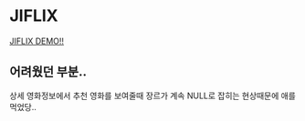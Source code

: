 # <span styl="color:red">JIFLIX</span>
[JIFLIX DEMO!!](https://jiflix.netlify.app/)

## 어려웠던 부분..

상세 영화정보에서 추천 영화를 보여줄때 장르가 계속 NULL로 잡히는 현상때문에 애를 먹었당..

